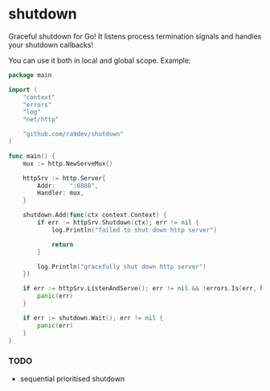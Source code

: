 # shutdown

Graceful shutdown for Go! It listens process termination signals and handles
your shutdown callbacks!

You can use it both in local and global scope. Example:

```go
package main

import (
	"context"
	"errors"
	"log"
	"net/http"

	"github.com/ra9dev/shutdown"
)

func main() {
	mux := http.NewServeMux()

	httpSrv := http.Server{
		Addr:    ":8888",
		Handler: mux,
	}

	shutdown.Add(func(ctx context.Context) {
		if err := httpSrv.Shutdown(ctx); err != nil {
			log.Println("failed to shut down http server")

			return
		}

		log.Println("gracefully shut down http server")
	})

	if err := httpSrv.ListenAndServe(); err != nil && !errors.Is(err, http.ErrServerClosed) {
		panic(err)
	}

	if err := shutdown.Wait(); err != nil {
		panic(err)
	}
}


```

### TODO

- sequential prioritised shutdown
